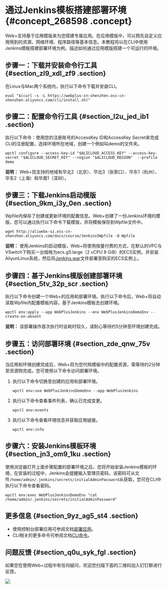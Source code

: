 # 通过Jenkins模板搭建部署环境 {#concept_268598 .concept}

Web+支持基于应用模版来为您搭建专属应用。在应用模版中，可以预先自定义应用用到的资源、网络环境、程序路径等基本信息。本教程将以在CLI中使用Jenkins模板搭建部署环境为例，描述如何通过应用模版搭建一个可运行的环境。

## 步骤一：下载并安装命令行工具 {#section_zl9_xdl_zf9 .section}

在Linux与Mac两个系统内，执行以下命令下载并安装CLI。

``` {#codeblock_wxa_erf_p2w}
eval "$(curl -s -L https://webplus-cn-shenzhen.oss-cn-shenzhen.aliyuncs.com/cli/install.sh)"
```

## 步骤二：配置命令行工具 {#section_l2u_jed_ib1 .section}

执行以下命令：使用您的注册账号的AccessKey ID和AccessKey Secret来完成CLI的注册配置，选择环境所在地域，创建一个例如叫demo的文件夹。

``` {#codeblock_qzn_unf_aqv}
wpctl configure --access-key-id "$ALICLOUD_ACCESS_KEY" --access-key-secret "$ALICLOUD_SECRET_KEY" --region "$ALICLOUD_REGION"  --profile demo
```

**说明：** Web+现支持的地域有华北2（北京）、华北3（张家口）、华东1（杭州）、华东2（上海）和华南1（深圳）。

## 步骤三：下载Jenkins启动模版 {#section_9km_i3y_0en .section}

Wpfile内保存了创建或更新环境的配置信息。Web+创建了一份Jenkins环境的模版，您可以通过执行以下命令下载模版，并将模板保存到Wpfile文件中。

``` {#codeblock_5l5_5gv_w6c}
wget http://aliwebx-sz.oss-cn-shenzhen.aliyuncs.com/docs/course/Jenkins5Wpfile -O Wpfile
```

**说明：** 使用Jenkins的启动模版，Web+将使用按量付费的方式，在默认的VPC与VSwitch下购买一台规格为ecs.g5.large（2 vCPU 8 GiB）的ECS实例，并安装AliyunLinux系统，然后将[Jenkins.war](http://mirrors.jenkins.io/war-stable/latest/jenkins.war)文件部署至购买的ECS实例上。

## 步骤四：基于Jenkins模版创建部署环境 {#section_5tv_32p_scr .section}

执行以下命令创建一个Web+的应用和部署环境。执行以下命令后，Web+将自动读取Wpfile内配置模板内容，基于Jenkins模板去创建环境。

``` {#codeblock_ig2_nsm_p0s}
wpctl env:apply --app WebPlusJenkins --env WebPlusJenkinsDemoEnv --create-on-absent
```

**说明：** 该部署操作首次执行时会耗时较久，请耐心等待约5分钟至环境创建完成。

## 步骤五：访问部署环境 {#section_zde_qnw_75v .section}

当应用和环境创建完成后，Web+将为您代购模板中的配置资源，需等待约2分钟至资源购完成。您可使用以下命令访问部署环境。

1.  执行以下命令切换至创建的应用和部署环境。

    ``` {#codeblock_w63_tfh_ck8}
    wpctl env:use WebPlusJenkinsDemoEnv --app WebPlusJenkins
    ```

2.  执行以下命令查看事件列表，确认已完成变更。

    ``` {#codeblock_jkj_9lh_lfw}
    wpctl env:events
    ```

3.  执行以下命令查看环境信息并获取应用链接。

    ``` {#codeblock_p71_0ib_64f}
    wpctl env:info
    ```


## 步骤六：安装Jenkins模板环境 {#section_jn3_om9_1ku .section}

使用浏览器打开上面步骤配置的部署环境之后，您将开始安装Jenkins模板的环境，在安装的过程中，Jenkins会提醒输入管理员密码，该密码可从文件`/home/admin/.jenkins/secrets/initialAdminPassword`从获取，您可在CLI中执行以下命令查看密码。

``` {#codeblock_4iy_0z6_dwu}
wpctl env:exec WebPlusJenkinsDemoEnv "cat /home/admin/.jenkins/secrets/initialAdminPassword"
```

## 更多信息 {#section_9yz_ag5_st4 .section}

-   使用控制台部署应用可参阅文档[部署应用](../DNICMS19100635/ZH-CN_TP_159334_V1.dita)。
-   CLI相关的更多命令可参阅文档[CLI命令](../DNICMS19100639/ZH-CN_TP_161078_V1.dita)。

## 问题反馈 {#section_q0u_syk_fgl .section}

如果您在使用Web+过程中有任何疑问，欢迎您扫描下面的二维码加入钉钉群进行反馈。

![](http://static-aliyun-doc.oss-cn-hangzhou.aliyuncs.com/assets/img/221972/156048093348828_zh-CN.jpg)

